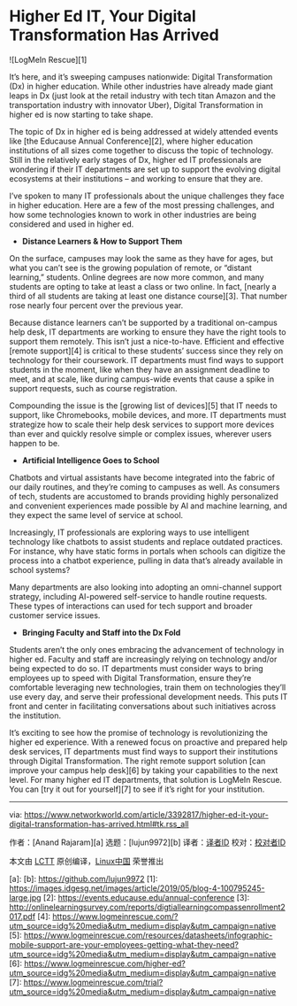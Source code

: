 [#]: collector: (lujun9972)
[#]: translator: ( )
[#]: reviewer: ( )
[#]: publisher: ( )
[#]: url: ( )
[#]: subject: (Higher Ed IT, Your Digital Transformation Has Arrived)
[#]: via: (https://www.networkworld.com/article/3392817/higher-ed-it-your-digital-transformation-has-arrived.html#tk.rss_all)
[#]: author: (Anand Rajaram )

Higher Ed IT, Your Digital Transformation Has Arrived
======

![LogMeIn Rescue][1]

It’s here, and it’s sweeping campuses nationwide: Digital Transformation (Dx) in higher education. While other industries have already made giant leaps in Dx (just look at the retail industry with tech titan Amazon and the transportation industry with innovator Uber), Digital Transformation in higher ed is now starting to take shape.

The topic of Dx in higher ed is being addressed at widely attended events like [the Educause Annual Conference][2], where higher education institutions of all sizes come together to discuss the topic of technology. Still in the relatively early stages of Dx, higher ed IT professionals are wondering if their IT departments are set up to support the evolving digital ecosystems at their institutions – and working to ensure that they are.

I’ve spoken to many IT professionals about the unique challenges they face in higher education. Here are a few of the most pressing challenges, and how some technologies known to work in other industries are being considered and used in higher ed.

  * **Distance Learners & How to Support Them**



On the surface, campuses may look the same as they have for ages, but what you can’t see is the growing population of remote, or “distant learning,” students. Online degrees are now more common, and many students are opting to take at least a class or two online. In fact, [nearly a third of all students are taking at least one distance course][3]. That number rose nearly four percent over the previous year.

Because distance learners can’t be supported by a traditional on-campus help desk, IT departments are working to ensure they have the right tools to support them remotely. This isn’t just a nice-to-have. Efficient and effective [remote support][4] is critical to these students’ success since they rely on technology for their coursework. IT departments must find ways to support students in the moment, like when they have an assignment deadline to meet, and at scale, like during campus-wide events that cause a spike in support requests, such as course registration.

Compounding the issue is the [growing list of devices][5] that IT needs to support, like Chromebooks, mobile devices, and more. IT departments must strategize how to scale their help desk services to support more devices than ever and quickly resolve simple or complex issues, wherever users happen to be.

  * **Artificial Intelligence Goes to School**



Chatbots and virtual assistants have become integrated into the fabric of our daily routines, and they’re coming to campuses as well. As consumers of tech, students are accustomed to brands providing highly personalized and convenient experiences made possible by AI and machine learning, and they expect the same level of service at school.

Increasingly, IT professionals are exploring ways to use intelligent technology like chatbots to assist students and replace outdated practices. For instance, why have static forms in portals when schools can digitize the process into a chatbot experience, pulling in data that’s already available in school systems?

Many departments are also looking into adopting an omni-channel support strategy, including AI-powered self-service to handle routine requests. These types of interactions can used for tech support and broader customer service issues.

  * **Bringing Faculty and Staff into the Dx Fold**



Students aren’t the only ones embracing the advancement of technology in higher ed. Faculty and staff are increasingly relying on technology and/or being expected to do so. IT departments must consider ways to bring employees up to speed with Digital Transformation, ensure they’re comfortable leveraging new technologies, train them on technologies they’ll use every day, and serve their professional development needs. This puts IT front and center in facilitating conversations about such initiatives across the institution.

It’s exciting to see how the promise of technology is revolutionizing the higher ed experience. With a renewed focus on proactive and prepared help desk services, IT departments must find ways to support their institutions through Digital Transformation. The right remote support solution [can improve your campus help desk][6] by taking your capabilities to the next level. For many higher ed IT departments, that solution is LogMeIn Rescue. You can [try it out for yourself][7] to see if it’s right for your institution.

--------------------------------------------------------------------------------

via: https://www.networkworld.com/article/3392817/higher-ed-it-your-digital-transformation-has-arrived.html#tk.rss_all

作者：[Anand Rajaram][a]
选题：[lujun9972][b]
译者：[译者ID](https://github.com/译者ID)
校对：[校对者ID](https://github.com/校对者ID)

本文由 [LCTT](https://github.com/LCTT/TranslateProject) 原创编译，[Linux中国](https://linux.cn/) 荣誉推出

[a]: 
[b]: https://github.com/lujun9972
[1]: https://images.idgesg.net/images/article/2019/05/blog-4-100795245-large.jpg
[2]: https://events.educause.edu/annual-conference
[3]: http://onlinelearningsurvey.com/reports/digtiallearningcompassenrollment2017.pdf
[4]: https://www.logmeinrescue.com/?utm_source=idg%20media&utm_medium=display&utm_campaign=native
[5]: https://www.logmeinrescue.com/resources/datasheets/infographic-mobile-support-are-your-employees-getting-what-they-need?utm_source=idg%20media&utm_medium=display&utm_campaign=native
[6]: https://www.logmeinrescue.com/higher-ed?utm_source=idg%20media&utm_medium=display&utm_campaign=native
[7]: https://www.logmeinrescue.com/trial?utm_source=idg%20media&utm_medium=display&utm_campaign=native
